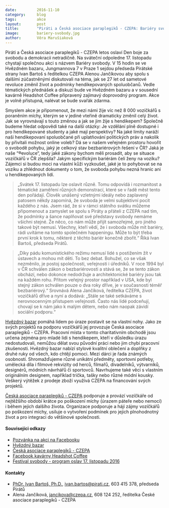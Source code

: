 ```yaml
---
date:         2016-11-10
category:     blog
tags:         akce
layout:       post
title:        "Piráti a Česká asociace paraplegiků - CZEPA: Bariéry svobody - netradiční oslava svátku 17. listopadu." 
image:        bariery-svobody.jpg
author:       Věra Marušiaková
---
```


Piráti a Česká asociace paraplegiků - CZEPA letos oslaví Den boje za svobodu a demokracii netradičně. Na sváteční odpoledne 17. listopadu chystají společnou akci s názvem Bariéry svobody. V 15 hodin se ve Hvězdném bazaru, Jungmannova 7 v Praze 1 sejdou předseda Pirátské strany Ivan Bartoš s ředitelkou CZEPA Alenou Jančíkovou aby spolu s dalšími zúčastněnými diskutovali na téma, jak se 27 let od sametové revoluce změnil život a podmínky hendikepovaných spoluobčanů. Vedle tématických přednášek a diskuzí bude ve Hvězdném bazaru a v sousední kavárně Headshot Coffee připravený zajímavý doprovodný program. Akce je volně přístupná, nalévat se bude svařák zdarma.

Smyslem akce je připomenout, že mezi námi žije víc než 8 000 vozíčkářů s poraněním míchy, kterým se v jediné vteřině dramaticky změnil celý život. Jak se vyrovnávají s touto změnou a jak se jim žije s hendikepem? Společně budeme hledat odpovědi také na další otázky: Je vzdělání plně dostupné i pro hendikepované studenty a jaké mají perspektivy? Na jaké limity naráží naši hendikepovaní spoluobčané při uplatňování politických práv a nakolik by přivítali možnost online voleb? Dá se v našem veřejném prostoru hovořit o svobodě pohybu, jaký je celkový stav bezbariérových řešení v ČR? Jaká je naše “®evoluce“, tedy jaké zákony bychom měli prosadit, aby se situace vozíčkářů v ČR zlepšila? Jakým specifickým bariérám čelí ženy na vozíku? Zájemci si budou moci na vlastní kůži vyzkoušet, jaké je to pohybovat se na vozíku a zhlédnout dokumenty o tom, že svoboda pohybu nezná hranic ani u hendikepovaných lidí.

> „Svátek 17. listopadu lze oslavit různě. Tomu odpovídá i rozmanitost a tématické zaměření různých demonstrací, které se v řadě měst tento den pořádají. Člověk unášený vzletnými ideály nebo zaplavený patosem někdy zapomíná, že svoboda je velmi subjektivní pocit každého z nás. Jsem rád, že si v rámci státního svátku můžeme připomenout a zamyslet se spolu s Piráty a přáteli z CZEPA nad tím, že podmínky a šance naplňovat své představy svobody nemáme všichni stejné. Že něco, co nám může přijít samozřejmé, pro jiného takové být nemusí. Všechny, kteří vědí, že i svoboda může mít bariéry, rádi uvítáme na tomto společném happeningu. Může to být třeba první krok k tomu, některé z těchto bariér konečně zbořit.“ Říká Ivan Bartoš, předseda Pirátů.

> „Díky pádu komunistického režimu nemusí lidé s postižením žít v ústavech a mohou mít děti. To bez debat. Bohužel, co se však nezměnilo, je postoj společnosti, veřejnosti i úředníků. V roce 1994 byl v ČR schválen zákon o bezbariérovosti a stává se, že se tento zákon obchází, nebo dokonce nedodržuje a architektonické bariéry jsou tak na každém rohu. Přitom veřejný prostor například v USA, kde byl stejný zákon schválen pouze o dva roky dříve, je v současnosti téměř bezbariérový.“ Srovnává Alena Jančíková, ředitelka CZEPA, život vozíčkářů dříve a nyní a dodává: „Stále se také setkáváme s nerovnocenným přístupem veřejnosti. Často nás lidé podceňují, chovají se k nám jako k malým dětem, nebo nám naopak závidí sociální podporu.“

[Hvězdný bazar](http://www.hvezdnybazar.cz/) pomáhá lidem po úraze postavit se na vlastní nohy. Jako ze svých projektů na podporu vozíčkářů jej provozuje Česká asociace paraplegiků - CZEPA. Pracovní místa v tomto charitativním obchodě jsou určena zejména pro mladé lidi s hendikepem, kteří v důsledku úrazu nedostudovali, nemůžou dělat svou původní práci nebo jim chybí pracovní zkušenosti. Hvězdný bazar nabízí stylové kvalitní oblečení a doplňky z druhé ruky od všech, kdo chtějí pomoci. Mezi dárci je řada známých osobností. Shromažďujeme různé unikátní předměty, sportovní potřeby, umělecká díla i filmové rekvizity od herců, filmařů, divadelníků, výtvarníků, designérů, módních návrhářů či sportovců. Navrhujeme také věci s vlastním originálním designem, například trička, tašky nebo různé módní kousky. Veškerý výtěžek z prodeje zboží využívá CZEPA na financování svých projektů.

[Česká asociace paraplegiků - CZEPA](http://www.czepa.cz/) podporuje a provází vozíčkáře od nejtěžšího období krátce po poškození míchy (úrazem páteře nebo nemocí) i během jejich dalšího života. Organizace podporuje a hájí zájmy vozíčkářů po poškození míchy, usiluje o vytvoření podmínek pro jejich plnohodnotný život a pro integraci do většinové společnosti.

#### Souvisejíci odkazy

* [Pozvánka na akci na Facebooku](https://www.facebook.com/events/1831053750472622/)
* [Hvězdný bazar](http://www.hvezdnybazar.cz/)
* [Česká asociace paraplegiků - CZEPA](http://www.czepa.cz/)
* [Facebook kavárny Headshot Coffee](https://www.facebook.com/headshotcz/?fref=ts/)
* [Festival svobody - program oslav 17. listopadu 2016](http://www.festivalsvobody.cz/program//?fref=ts/)

#### Kontakty

* [PhDr. Ivan Bartoš, Ph.D.](https://www.pirati.cz/lide/ivan_bartos), [ivan.bartos@pirati.cz](ivan.bartos@pirati.cz), 603 415 378, předseda Pirátů
* Alena Jančíková, jancikova@czepa.cz, 608 124 252, ředitelka České asociace paraplegiků - CZEPA
